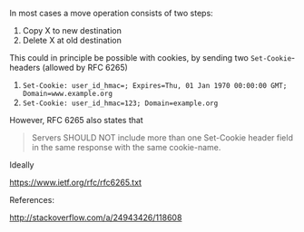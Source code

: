 
In most cases a move operation consists of two steps:

1. Copy X to new destination
2. Delete X at old destination

This could in principle be possible with cookies, by
sending two `Set-Cookie`-headers (allowed by RFC 6265)

1. `Set-Cookie: user_id_hmac=; Expires=Thu, 01 Jan 1970 00:00:00 GMT; Domain=www.example.org`
2. `Set-Cookie: user_id_hmac=123; Domain=example.org`

However, RFC 6265 also states that

> Servers SHOULD NOT include more than one Set-Cookie header field in the same response with the same cookie-name.

Ideally


https://www.ietf.org/rfc/rfc6265.txt

References:

http://stackoverflow.com/a/24943426/118608
